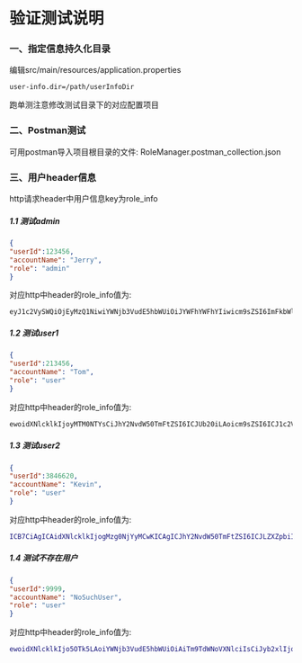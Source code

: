 # 验证测试说明

### 一、指定信息持久化目录
编辑src/main/resources/application.properties
~~~ properties
user-info.dir=/path/userInfoDir
~~~
跑单测注意修改测试目录下的对应配置项目

### 二、Postman测试
可用postman导入项目根目录的文件: RoleManager.postman_collection.json

### 三、用户header信息
http请求header中用户信息key为role_info


##### 1.1 测试admin
~~~ JSON
{
"userId":123456,
"accountName": "Jerry",
"role": "admin"
}
~~~
对应http中header的role_info值为:
~~~
eyJ1c2VySWQiOjEyMzQ1NiwiYWNjb3VudE5hbWUiOiJYWFhYWFhYIiwicm9sZSI6ImFkbWluIn0K
~~~



##### 1.2 测试user1
~~~ JSON
{
"userId":213456,
"accountName": "Tom",
"role": "user"
}
~~~
对应http中header的role_info值为:
~~~ bash
ewoidXNlcklkIjoyMTM0NTYsCiJhY2NvdW50TmFtZSI6ICJUb20iLAoicm9sZSI6ICJ1c2VyIgp9
~~~



##### 1.3 测试user2
~~~ JSON
{
"userId":3846620,
"accountName": "Kevin",
"role": "user"
}
~~~
对应http中header的role_info值为:
~~~ bash
ICB7CiAgICAidXNlcklkIjogMzg0NjYyMCwKICAgICJhY2NvdW50TmFtZSI6ICJLZXZpbiIsCiAgICAicm9sZSI6ICJ1c2VyIgogIH0=
~~~

##### 1.4 测试不存在用户
~~~ JSON
{
"userId":9999,
"accountName": "NoSuchUser",
"role": "user"
}
~~~
对应http中header的role_info值为:
~~~ bash
ewoidXNlcklkIjo5OTk5LAoiYWNjb3VudE5hbWUiOiAiTm9TdWNoVXNlciIsCiJyb2xlIjogInVzZXIiCn0=
~~~



